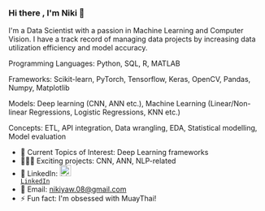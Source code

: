 ### Hi there , I'm Niki 👋

I'm a Data Scientist with a passion in Machine Learning and Computer Vision. I have a track record of managing data projects by increasing data utilization efficiency and model accuracy.

Programming Languages: Python, SQL, R, MATLAB

Frameworks: Scikit-learn, PyTorch, Tensorflow, Keras, OpenCV, Pandas, Numpy, Matplotlib

Models: Deep learning (CNN, ANN etc.), Machine Learning (Linear/Non-linear Regressions, Logistic Regressions, KNN etc.)

Concepts: ETL, API integration, Data wrangling, EDA, Statistical modelling, Model evaluation

- 💬 Current Topics of Interest: Deep Learning frameworks
- 👩🏻‍💻 Exciting projects: CNN, ANN, NLP-related
- 🔗 LinkedIn: <code><a href="https://www.linkedin.com/in/niki-yaw-8831b694/" target="_blank" title="LinkedIn Profile"><img alt="LinkedIn Logo" width="22" src="https://seeklogo.com/images/L/linkedin-icon-logo-FBADE03110-seeklogo.com.png"> LinkedIn</a></code>
- 📧 Email: nikiyaw.08@gmail.com
- ⚡ Fun fact: I'm obsessed with MuayThai!
